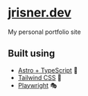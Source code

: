 # [jrisner.dev](https://jrisner.dev)

My personal portfolio site

## Built using

- [Astro + TypeScript](https://astro.build/) :rocket:
- [Tailwind CSS](https://tailwindcss.com/) :dash:
- [Playwright](https://playwright.dev) :performing_arts:
